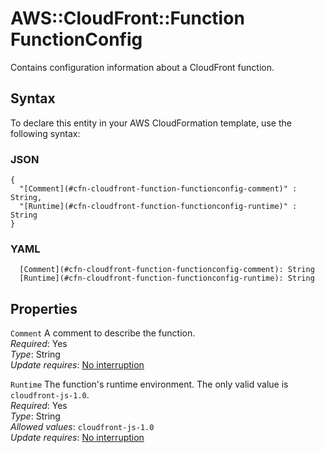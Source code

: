 # AWS::CloudFront::Function FunctionConfig<a name="aws-properties-cloudfront-function-functionconfig"></a>

Contains configuration information about a CloudFront function\.

## Syntax<a name="aws-properties-cloudfront-function-functionconfig-syntax"></a>

To declare this entity in your AWS CloudFormation template, use the following syntax:

### JSON<a name="aws-properties-cloudfront-function-functionconfig-syntax.json"></a>

```
{
  "[Comment](#cfn-cloudfront-function-functionconfig-comment)" : String,
  "[Runtime](#cfn-cloudfront-function-functionconfig-runtime)" : String
}
```

### YAML<a name="aws-properties-cloudfront-function-functionconfig-syntax.yaml"></a>

```
  [Comment](#cfn-cloudfront-function-functionconfig-comment): String
  [Runtime](#cfn-cloudfront-function-functionconfig-runtime): String
```

## Properties<a name="aws-properties-cloudfront-function-functionconfig-properties"></a>

`Comment`  <a name="cfn-cloudfront-function-functionconfig-comment"></a>
A comment to describe the function\.  
*Required*: Yes  
*Type*: String  
*Update requires*: [No interruption](https://docs.aws.amazon.com/AWSCloudFormation/latest/UserGuide/using-cfn-updating-stacks-update-behaviors.html#update-no-interrupt)

`Runtime`  <a name="cfn-cloudfront-function-functionconfig-runtime"></a>
The function's runtime environment\. The only valid value is `cloudfront-js-1.0`\.  
*Required*: Yes  
*Type*: String  
*Allowed values*: `cloudfront-js-1.0`  
*Update requires*: [No interruption](https://docs.aws.amazon.com/AWSCloudFormation/latest/UserGuide/using-cfn-updating-stacks-update-behaviors.html#update-no-interrupt)